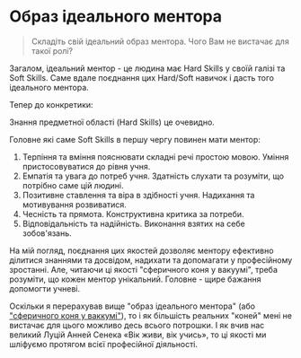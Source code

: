 # Образ ідеального ментора

> Складіть свій ідеальний образ ментора. Чого Вам не вистачає для такої ролі?

Загалом, ідеальний ментор - це людина має Hard Skills у своїй галізі та Soft Skills. Саме вдале поєднання цих Hard/Soft навичок і дасть того ідеального ментора.

Тепер до конкретики:

Знання предметної області (Hard Skills) це очевидно.

Головне які саме Soft Skills в першу чергу повинен мати ментор:

1. Терпіння та вміння пояснювати складні речі простою мовою. Уміння пристосовуватися до рівня учня.
2. Емпатія та увага до потреб учня. Здатність слухати та розуміти, що потрібно саме цій людині.
3. Позитивне ставлення та віра в здібності учня. Надихання та мотивування розвиватися.
4. Чесність та прямота. Конструктивна критика за потреби.
5. Відповідальність та надійність. Виконання взятих на себе зобов'язань.


На мій погляд, поєднання цих якостей дозволяє ментору ефективно ділитися знаннями та досвідом, надихати та допомагати у професійному зростанні. Але, читаючи ці якості "сферичного коня у вакуумі", треба розуміти, що кожен ментор унікальний. Головне - щире бажання допомогти учневі.

Оскільки я перерахував вище "образ ідеального ментора" (або ["сферичного коня у ваккумі"](https://uk.wikipedia.org/wiki/%D0%A1%D1%84%D0%B5%D1%80%D0%B8%D1%87%D0%BD%D0%B0_%D0%BA%D0%BE%D1%80%D0%BE%D0%B2%D0%B0)), то і як більшість реальних "коней" мені не вистачає для цього можливо десь всього потрошки. І як вчив нас великий Луцій Анней Сенека «Вік живи, вік учись», то ці якості ми шліфуємо протягом всієї професійної діяльності.